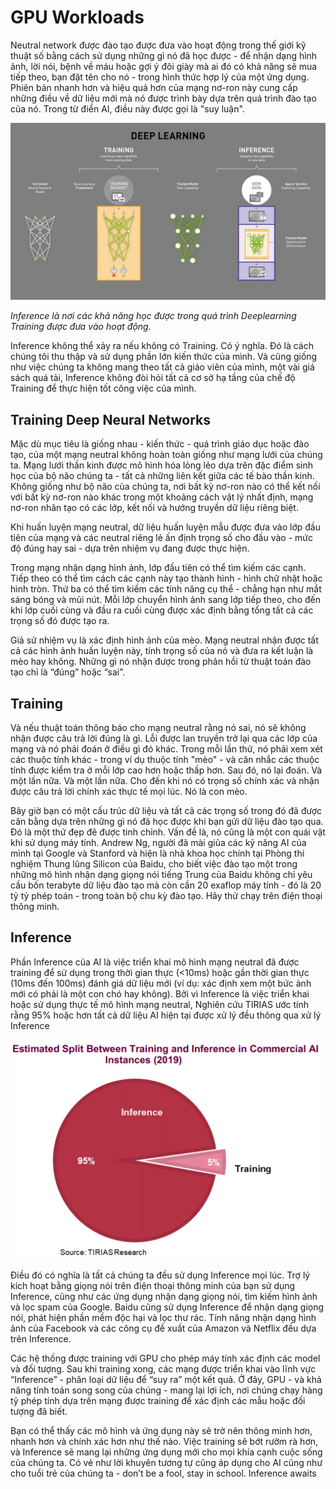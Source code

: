 # GPU Workloads

Neutral network được đào tạo được đưa vào hoạt động trong thế giới kỹ thuật số bằng cách sử dụng những gì nó đã học được - để nhận dạng hình ảnh, lời nói, bệnh về máu hoặc gợi ý đôi giày mà ai đó có khả năng sẽ mua tiếp theo, bạn đặt tên cho nó - trong hình thức hợp lý của một ứng dụng. Phiên bản nhanh hơn và hiệu quả hơn của mạng nơ-ron này cung cấp những điều về dữ liệu mới mà nó được trình bày dựa trên quá trình đào tạo của nó. Trong từ điển AI, điều này được gọi là "suy luận".

![Floating-point-format](../images/GPU-workloads01.png)


*Inference là nơi các khả năng học được trong quá trình Deeplearning Training được đưa vào hoạt động.*

Inference không thể xảy ra nếu không có Training. Có ý nghĩa. Đó là cách chúng tôi thu thập và sử dụng phần lớn kiến thức của mình. Và cũng giống như việc chúng ta không mang theo tất cả giáo viên của mình, một vài giá sách quá tải, Inference không đòi hỏi tất cả cơ sở hạ tầng của chế độ Training để thực hiện tốt công việc của mình.


## Training Deep Neural Networks

Mặc dù mục tiêu là giống nhau - kiến ​​thức - quá trình giáo dục hoặc đào tạo, của một mạng neutral không hoàn toàn giống như mạng lưới của chúng ta. Mạng lưới thần kinh được mô hình hóa lỏng lẻo dựa trên đặc điểm sinh học của bộ não chúng ta - tất cả những liên kết giữa các tế bào thần kinh. Không giống như bộ não của chúng ta, nơi bất kỳ nơ-ron nào có thể kết nối với bất kỳ nơ-ron nào khác trong một khoảng cách vật lý nhất định, mạng nơ-ron nhân tạo có các lớp, kết nối và hướng truyền dữ liệu riêng biệt.

Khi huấn luyện mạng neutral, dữ liệu huấn luyện mẫu được đưa vào lớp đầu tiên của mạng và các neutral riêng lẻ ấn định trọng số cho đầu vào - mức độ đúng hay sai - dựa trên nhiệm vụ đang được thực hiện.

Trong mạng nhận dạng hình ảnh, lớp đầu tiên có thể tìm kiếm các cạnh. Tiếp theo có thể tìm cách các cạnh này tạo thành hình - hình chữ nhật hoặc hình tròn. Thứ ba có thể tìm kiếm các tính năng cụ thể - chẳng hạn như mắt sáng bóng và mũi nút. Mỗi lớp chuyển hình ảnh sang lớp tiếp theo, cho đến khi lớp cuối cùng và đầu ra cuối cùng được xác định bằng tổng tất cả các trọng số đó được tạo ra.

Giả sử nhiệm vụ là xác định hình ảnh của mèo. Mạng neutral nhận được tất cả các hình ảnh huấn luyện này, tính trọng số của nó và đưa ra kết luận là mèo hay không. Những gì nó nhận được trong phản hồi từ thuật toán đào tạo chỉ là “đúng” hoặc “sai”.

## Training 

Và nếu thuật toán thông báo cho mạng neutral rằng nó sai, nó sẽ không nhận được câu trả lời đúng là gì. Lỗi được lan truyền trở lại qua các lớp của mạng và nó phải đoán ở điều gì đó khác. Trong mỗi lần thử, nó phải xem xét các thuộc tính khác - trong ví dụ thuộc tính "mèo" - và cân nhắc các thuộc tính được kiểm tra ở mỗi lớp cao hơn hoặc thấp hơn. Sau đó, nó lại đoán. Và một lần nữa. Và một lần nữa. Cho đến khi nó có trọng số chính xác và nhận được câu trả lời chính xác thực tế mọi lúc. Nó là con mèo.

Bây giờ bạn có một cấu trúc dữ liệu và tất cả các trọng số trong đó đã được cân bằng dựa trên những gì nó đã học được khi bạn gửi dữ liệu đào tạo qua. Đó là một thứ đẹp đẽ được tinh chỉnh. Vấn đề là, nó cũng là một con quái vật khi sử dụng máy tính. Andrew Ng, người đã mài giũa các kỹ năng AI của mình tại Google và Stanford và hiện là nhà khoa học chính tại Phòng thí nghiệm Thung lũng Silicon của Baidu, cho biết việc đào tạo một trong những mô hình nhận dạng giọng nói tiếng Trung của Baidu không chỉ yêu cầu bốn terabyte dữ liệu đào tạo mà còn cần 20 exaflop máy tính - đó là 20 tỷ tỷ phép toán - trong toàn bộ chu kỳ đào tạo. Hãy thử chạy trên điện thoại thông minh.

## Inference

Phần Inference của AI là việc triển khai mô hình mạng neutral đã được training để sử dụng trong thời gian thực (<10ms) hoặc gần thời gian thực (10ms đến 100ms) đánh giá dữ liệu mới (ví dụ: xác định xem một bức ảnh mới có phải là một con chó hay không). Bởi vì Inference là việc triển khai hoặc sử dụng thực tế mô hình mạng neutral, Nghiên cứu TIRIAS ước tính rằng 95% hoặc hơn tất cả dữ liệu AI hiện tại được xử lý đều thông qua xử lý Inference

![Floating-point-format](../images/GPU-workloads02.png)

Điều đó có nghĩa là tất cả chúng ta đều sử dụng Inference mọi lúc. Trợ lý kích hoạt bằng giọng nói trên điện thoại thông minh của bạn sử dụng Inference, cũng như các ứng dụng nhận dạng giọng nói, tìm kiếm hình ảnh và lọc spam của Google. Baidu cũng sử dụng Inference để nhận dạng giọng nói, phát hiện phần mềm độc hại và lọc thư rác. Tính năng nhận dạng hình ảnh của Facebook và các công cụ đề xuất của Amazon và Netflix đều dựa trên Inference.

Các hệ thống được training với GPU cho phép máy tính xác định các model và đối tượng. Sau khi training xong, các mạng được triển khai vào lĩnh vực “Inference” - phân loại dữ liệu để “suy ra” một kết quả. Ở đây, GPU - và khả năng tính toán song song của chúng - mang lại lợi ích, nơi chúng chạy hàng tỷ phép tính dựa trên mạng được training để xác định các mẫu hoặc đối tượng đã biết.

Bạn có thể thấy các mô hình và ứng dụng này sẽ trở nên thông minh hơn, nhanh hơn và chính xác hơn như thế nào. Việc training sẽ bớt rườm rà hơn, và Inference sẽ mang lại những ứng dụng mới cho mọi khía cạnh cuộc sống của chúng ta. Có vẻ như lời khuyên tương tự cũng áp dụng cho AI cũng như cho tuổi trẻ của chúng ta - don’t be a fool, stay in school. Inference awaits


